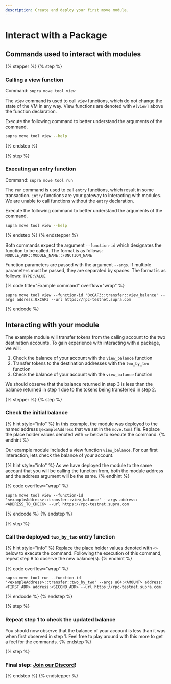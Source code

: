 ```yaml
---
description: Create and deploy your first move module.
---
```


# Interact with a Package

## Commands used to interact with modules

{% stepper %}
{% step %}
### Calling a view function

Command: `supra move tool view`

The `view` command is used to call `view` functions, which do not change the state of the VM in any way. View functions are denoted with `#[view]` above the function declaration.

Execute the following command to better understand the arguments of the command.

```bash
supra move tool view --help
```
{% endstep %}

{% step %}
### Executing an entry function

Command: `supra move tool run`

The `run` command is used to call `entry` functions, which result in some transaction. `Entry` functions are your gateway to interacting with modules. We are unable to call functions without the `entry` declaration.

Execute the following command to better understand the arguments of the command.

```bash
supra move tool view --help
```
{% endstep %}
{% endstepper %}

Both commands expect the argument `--function-id` which designates the function to be called. The format is as follows: `MODULE_ADR::MODULE_NAME::FUNCTION_NAME`&#x20;

Function parameters are passed with the argument `--args`. If multiple parameters must be passed, they are separated by spaces. The format is as follows: `TYPE:VALUE`

{% code title="Example command" overflow="wrap" %}
```
supra move tool view --function-id '0xCAF3::transfer::view_balance' --args address:0xCAF3 --url https://rpc-testnet.supra.com
```
{% endcode %}

## Interacting with your module

The example module will transfer tokens from the calling account to the two destination accounts. To gain experience with interacting with a package, we will:

1. Check the balance of your account with the `view_balance` function
2. Transfer tokens to the destination addresses with the `two_by_two` function
3. Check the balance of your account with the `view_balance` function

We should observe that the balance returned in step 3 is less than the balance returned in step 1 due to the tokens being transferred in step 2.

{% stepper %}
{% step %}
### Check the initial balance

{% hint style="info" %}
&#x20;In this example, the module was deployed to the named address `@exampleAddress` that we set in the `move.toml` file. Replace the place holder values denoted with `<>` below to execute the command.
{% endhint %}

Our example module included a view function `view_balance`. For our first interaction, lets check the balance of your account.&#x20;

{% hint style="info" %}
As we have deployed the module to the same account that you will be calling the function from, both the module address and the address argument will be the same.
{% endhint %}

{% code overflow="wrap" %}
```
supra move tool view --function-id '<exampleAddress>::transfer::view_balance' --args address:<ADDRESS_TO_CHECK> --url https://rpc-testnet.supra.com
```
{% endcode %}
{% endstep %}

{% step %}
### Call the deployed `two_by_two` entry function

{% hint style="info" %}
Replace the place holder values denoted with `<>` below to execute the command. Following the execution of this command, repeat step 8 to observe the new balance(s).
{% endhint %}

{% code overflow="wrap" %}
```
supra move tool run --function-id '<exampleAddress>::transfer::two_by_two' --args u64:<AMOUNT> address:<FIRST_ADR> address:<SECOND_ADR> --url https://rpc-testnet.supra.com
```
{% endcode %}
{% endstep %}

{% step %}
### Repeat step 1 to check the updated balance

You should now observe that the balance of your account is less than it was when first observed in step 1. Feel free to play around with this more to get a feel for the commands.
{% endstep %}

{% step %}
### Final step: [Join our Discord](https://discord.gg/supralabs)!
{% endstep %}
{% endstepper %}
